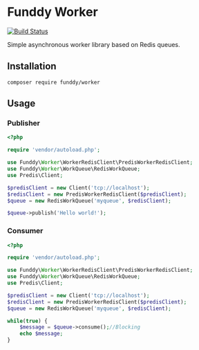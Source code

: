 Funddy Worker
=============

[![Build Status](https://secure.travis-ci.org/funddy/worker.png?branch=master)](http://travis-ci.org/funddy/worker)

Simple asynchronous worker library based on Redis queues.

## Installation

    composer require funddy/worker

## Usage

### Publisher
```php
<?php

require 'vendor/autoload.php';

use Funddy\Worker\WorkerRedisClient\PredisWorkerRedisClient;
use Funddy\Worker\WorkQueue\RedisWorkQueue;
use Predis\Client;

$predisClient = new Client('tcp://localhost');
$redisClient = new PredisWorkerRedisClient($predisClient);
$queue = new RedisWorkQueue('myqueue', $redisClient);

$queue->publish('Hello world!');
```

### Consumer

```php
<?php

require 'vendor/autoload.php';

use Funddy\Worker\WorkerRedisClient\PredisWorkerRedisClient;
use Funddy\Worker\WorkQueue\RedisWorkQueue;
use Predis\Client;

$predisClient = new Client('tcp://localhost');
$redisClient = new PredisWorkerRedisClient($predisClient);
$queue = new RedisWorkQueue('myqueue', $redisClient);

while(true) {
    $message = $queue->consume();//Blocking
    echo $message;
}
```